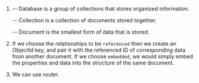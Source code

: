 1. -- Database is a group of collections that stores organized information.

    -- Collection is a collection of documents stored together.

    -- Document is the smallest form of data that is stored. 

2. If we choose the relationships to be `referenced` then we create an ObjectId key, and pair it with the referenced ID of corresponding data from another document. If we choose `embedded`, we would simply embed the properties and data into the structure of the same document.

3. We can use router.
